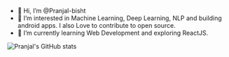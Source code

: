 - 👋 Hi, I’m @Pranjal-bisht
- 👀 I’m interested in Machine Learning, Deep Learning, NLP and building android apps. I also Love to contribute to open source.
- 🌱 I’m currently learning Web Development and exploring ReactJS.

<!---
Pranjal-bisht/Pranjal-bisht is a ✨ special ✨ repository because its `README.md` (this file) appears on your GitHub profile.
You can click the Preview link to take a look at your changes.
--->
![Pranjal's GitHub stats](https://github-readme-stats.vercel.app/api?username=Pranjal-bisht&show_icons=true&theme=radical&count_private=true)
<br />
<!-- <br />
[![Top Langs](https://github-readme-stats.vercel.app/api/top-langs/?username=Pranjal-bisht&layout=compact)](https://github.com/anuraghazra/github-readme-stats) -->

